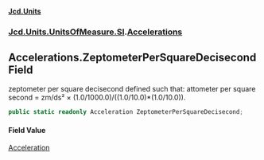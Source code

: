 #### [Jcd.Units](index.md 'index')
### [Jcd.Units.UnitsOfMeasure.SI](Jcd.Units.UnitsOfMeasure.SI.md 'Jcd.Units.UnitsOfMeasure.SI').[Accelerations](Accelerations.md 'Jcd.Units.UnitsOfMeasure.SI.Accelerations')

## Accelerations.ZeptometerPerSquareDecisecond Field

zeptometer per square decisecond defined such that: attometer per square second = zm/ds² × (1.0/1000.0)/((1.0/10.0)*(1.0/10.0)).

```csharp
public static readonly Acceleration ZeptometerPerSquareDecisecond;
```

#### Field Value
[Acceleration](Acceleration.md 'Jcd.Units.UnitTypes.Acceleration')